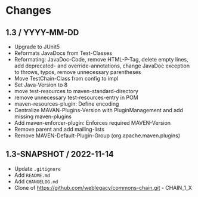 # Changes

## 1.3 / YYYY-MM-DD

* Upgrade to JUnit5
* Reformats JavaDocs from Test-Classes
* Reformating: JavaDoc-Code, remove HTML-P-Tag, delete empty lines, add deprecated- and
  override-annotations, change JavaDoc exception to throws, typos, remove unnecessary parentheses
* Move TestChain-Class from config to impl
* Set Java-Version to 8
* move test-resources to maven-standard-directory
* remove unnecessary test-resources-entry in POM
* maven-resources-plugin: Define encoding
* Centralize MAVAN-Plugins-Version with PluginManagement and add missing maven-plugins
* Add maven-enforcer-plugin: Enforces required MAVEN-Version
* Remove parent and add mailing-lists
* Remove MAVEN-Default-Plugin-Group (org.apache.maven.plugins)

## 1.3-SNAPSHOT / 2022-11-14

* Update `.gitignore`
* Add `README.md`
* Add `CHANGELOG.md`
* Clone of <https://github.com/weblegacy/commons-chain.git> - CHAIN_1_X
